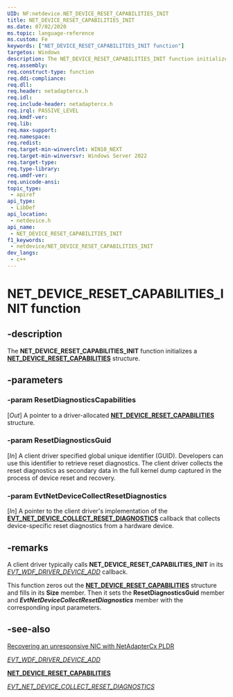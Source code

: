 ```yaml
---
UID: NF:netdevice.NET_DEVICE_RESET_CAPABILITIES_INIT
title: NET_DEVICE_RESET_CAPABILITIES_INIT
ms.date: 07/02/2020
ms.topic: language-reference
ms.custom: Fe
keywords: ["NET_DEVICE_RESET_CAPABILITIES_INIT function"]
targetos: Windows
description: The NET_DEVICE_RESET_CAPABILITIES_INIT function initializes a NET_DEVICE_RESET_CAPABILITIES structure.
req.assembly:
req.construct-type: function
req.ddi-compliance:
req.dll:
req.header: netadaptercx.h
req.idl:
req.include-header: netadaptercx.h
req.irql: PASSIVE_LEVEL
req.kmdf-ver:
req.lib:
req.max-support:
req.namespace:
req.redist:
req.target-min-winverclnt: WIN10_NEXT
req.target-min-winversvr: Windows Server 2022
req.target-type:
req.type-library:
req.umdf-ver:
req.unicode-ansi:
topic_type:
 - apiref
api_type:
 - LibDef
api_location:
 - netdevice.h
api_name:
 - NET_DEVICE_RESET_CAPABILITIES_INIT
f1_keywords:
 - netdevice/NET_DEVICE_RESET_CAPABILITIES_INIT
dev_langs:
 - c++
---
```


# NET_DEVICE_RESET_CAPABILITIES_INIT function

## -description

The **NET_DEVICE_RESET_CAPABILITIES_INIT** function initializes a [**NET_DEVICE_RESET_CAPABILITIES**](ns-netdevice-net_device_reset_capabilities.md) structure.

## -parameters

### -param ResetDiagnosticsCapabilities

[_Out_] A pointer to a driver-allocated [**NET_DEVICE_RESET_CAPABILITIES**](ns-netdevice-net_device_reset_capabilities.md) structure.

### -param ResetDiagnosticsGuid

[_In_] A client driver specified global unique identifier (GUID). Developers can use this identifier to retrieve reset diagnostics. The client driver collects the reset diagnostics as secondary data in the full kernel dump captured in the process of device reset and recovery.

### -param EvtNetDeviceCollectResetDiagnostics

[_In_] A pointer to the client driver's implementation of the [**EVT_NET_DEVICE_COLLECT_RESET_DIAGNOSTICS**](nc-netdevice-evt_net_device_collect_reset_diagnostics.md) callback that collects device-specific reset diagnostics from a hardware device.

## -remarks

A client driver typically calls **NET_DEVICE_RESET_CAPABILITIES_INIT** in its [*EVT_WDF_DRIVER_DEVICE_ADD*](../wdfdriver/nc-wdfdriver-evt_wdf_driver_device_add.md) callback.

This function zeros out the [**NET_DEVICE_RESET_CAPABILITIES**](ns-netdevice-net_device_reset_capabilities.md) structure and fills in its **Size** member. Then it sets the **ResetDiagnosticsGuid** member and ***EvtNetDeviceCollectResetDiagnostics*** member with the corresponding input parameters.

## -see-also

[Recovering an unresponsive NIC with NetAdapterCx PLDR](/windows-hardware/drivers/netcx/platform-level-device-reset/)

[*EVT_WDF_DRIVER_DEVICE_ADD*](../wdfdriver/nc-wdfdriver-evt_wdf_driver_device_add.md)

[**NET_DEVICE_RESET_CAPABILITIES**](ns-netdevice-net_device_reset_capabilities.md)

[*EVT_NET_DEVICE_COLLECT_RESET_DIAGNOSTICS*](nc-netdevice-evt_net_device_collect_reset_diagnostics.md)
